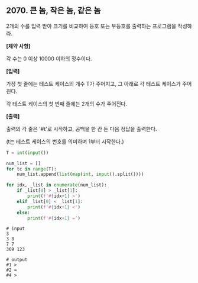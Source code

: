 ## 2070. 큰 놈, 작은 놈, 같은 놈

2개의 수를 입력 받아 크기를 비교하여 등호 또는 부등호를 출력하는 프로그램을 작성하라.


**[제약 사항]**

각 수는 0 이상 10000 이하의 정수이다.


**[입력]**

가장 첫 줄에는 테스트 케이스의 개수 T가 주어지고, 그 아래로 각 테스트 케이스가 주어진다.

각 테스트 케이스의 첫 번째 줄에는 2개의 수가 주어진다.


**[출력]**

출력의 각 줄은 '#t'로 시작하고, 공백을 한 칸 둔 다음 정답을 출력한다.

(t는 테스트 케이스의 번호를 의미하며 1부터 시작한다.)

```python
T = int(input())

num_list = []
for tc in range(T):
    num_list.append(list(map(int, input().split())))

for idx, _list in enumerate(num_list):
    if _list[0] > _list[1]:
        print(f'#{idx+1} >')
    elif _list[0] < _list[1]:
        print(f'#{idx+1} <')
    else:
        print(f'#{idx+1} =')
```

```
# input
3
3 8
7 7
369 123

# output
#1 >
#2 =
#4 >
```

